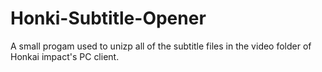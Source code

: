 # Honki-Subtitle-Opener
A small progam used to unizp all of the subtitle files in the video folder of Honkai impact's PC client.

